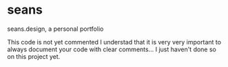 # seans
seans.design, a personal portfolio

This code is not yet commented I understad that it is 
very very important to always document your code with clear comments... 
I just haven't done so on this project yet.
